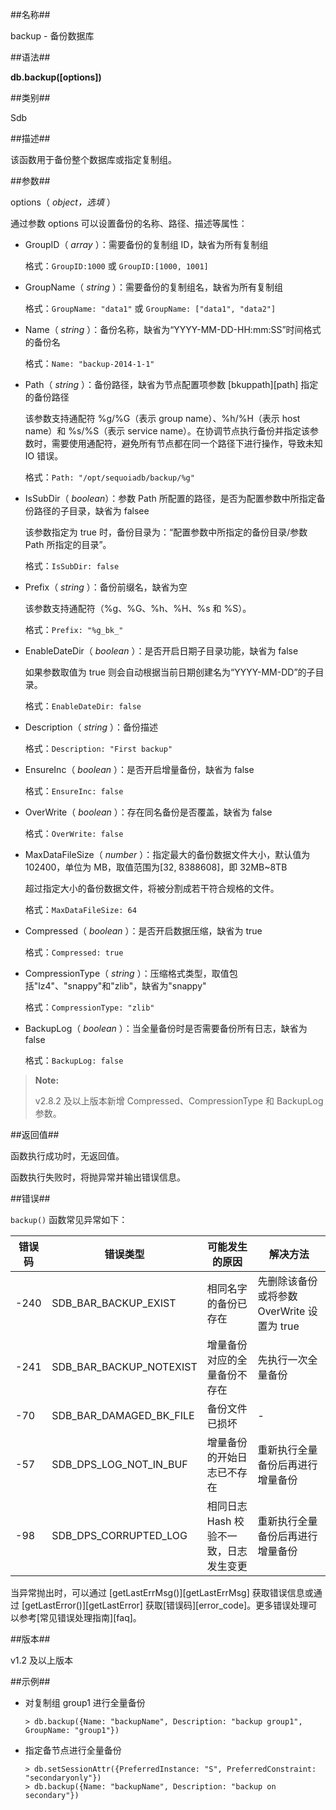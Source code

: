 
##名称##

backup - 备份数据库

##语法##

**db.backup([options])**

##类别##

Sdb

##描述##

该函数用于备份整个数据库或指定复制组。

##参数##

options（ *object，选填* ）

通过参数 options 可以设置备份的名称、路径、描述等属性：

- GroupID（ *array* ）：需要备份的复制组 ID，缺省为所有复制组

    格式：`GroupID:1000` 或 `GroupID:[1000, 1001]`

- GroupName（ *string* ）：需要备份的复制组名，缺省为所有复制组

    格式：`GroupName: "data1"` 或 `GroupName: ["data1", "data2"]`

- Name（ *string* ）：备份名称，缺省为“YYYY-MM-DD-HH:mm:SS”时间格式的备份名
 
    格式：`Name: "backup-2014-1-1"`

- Path（ *string* ）：备份路径，缺省为节点配置项参数 [bkuppath][path] 指定的备份路径

    该参数支持通配符 %g/%G（表示 group name）、%h/%H（表示 host name）和 %s/%S（表示 service name）。在协调节点执行备份并指定该参数时，需要使用通配符，避免所有节点都在同一个路径下进行操作，导致未知 IO 错误。

    格式：`Path: "/opt/sequoiadb/backup/%g"`

- IsSubDir（ *boolean*）：参数 Path 所配置的路径，是否为配置参数中所指定备份路径的子目录，缺省为 falsee

    该参数指定为 true 时，备份目录为：“配置参数中所指定的备份目录/参数 Path 所指定的目录”。

    格式：`IsSubDir: false`

- Prefix（ *string* ）：备份前缀名，缺省为空

    该参数支持通配符（%g、%G、%h、%H、%s 和 %S）。

    格式：`Prefix: "%g_bk_"`

- EnableDateDir（ *boolean* ）：是否开启日期子目录功能，缺省为 false

    如果参数取值为 true 则会自动根据当前日期创建名为“YYYY-MM-DD”的子目录。

    格式：`EnableDateDir: false`

- Description（ *string* ）：备份描述

    格式：`Description: "First backup"`

- EnsureInc（ *boolean* ）：是否开启增量备份，缺省为 false

    格式：`EnsureInc: false`

- OverWrite（ *boolean* ）：存在同名备份是否覆盖，缺省为 false

    格式：`OverWrite: false`

- MaxDataFileSize（ *number* ）：指定最大的备份数据文件大小，默认值为 102400，单位为 MB，取值范围为[32, 8388608]，即 32MB~8TB

    超过指定大小的备份数据文件，将被分割成若干符合规格的文件。

    格式：`MaxDataFileSize: 64`

- Compressed（ *boolean* ）：是否开启数据压缩，缺省为 true

    格式：`Compressed: true`

- CompressionType（ *string* ）：压缩格式类型，取值包括"lz4"、"snappy"和"zlib"，缺省为"snappy"

    格式：`CompressionType: "zlib" `

- BackupLog（ *boolean* ）：当全量备份时是否需要备份所有日志，缺省为 false

    格式：`BackupLog: false`

> **Note:**
>
> v2.8.2 及以上版本新增 Compressed、CompressionType 和 BackupLog 参数。

##返回值##

函数执行成功时，无返回值。

函数执行失败时，将抛异常并输出错误信息。

##错误##

`backup()` 函数常见异常如下：

| 错误码 | 错误类型 | 可能发生的原因 | 解决方法 |
| ------ | ----------------------- | --- | ------ |
| -240   | SDB_BAR_BACKUP_EXIST    | 相同名字的备份已存在 | 先删除该备份或将参数 OverWrite 设置为 true  |
| -241   | SDB_BAR_BACKUP_NOTEXIST | 增量备份对应的全量备份不存在 | 先执行一次全量备份 |
| -70    | SDB_BAR_DAMAGED_BK_FILE | 备份文件已损坏 | - |
| -57    | SDB_DPS_LOG_NOT_IN_BUF  | 增量备份的开始日志已不存在 | 重新执行全量备份后再进行增量备份 |
| -98    | SDB_DPS_CORRUPTED_LOG   | 相同日志 Hash 校验不一致，日志发生变更 | 重新执行全量备份后再进行增量备份 |

当异常抛出时，可以通过 [getLastErrMsg()][getLastErrMsg] 获取错误信息或通过 [getLastError()][getLastError] 获取[错误码][error_code]。更多错误处理可以参考[常见错误处理指南][faq]。

##版本##

v1.2 及以上版本

##示例##

- 对复制组 group1 进行全量备份

    ```lang-javascript
    > db.backup({Name: "backupName", Description: "backup group1", GroupName: "group1"})
    ```

- 指定备节点进行全量备份

    ```lang-javascript
    > db.setSessionAttr({PreferredInstance: "S", PreferredConstraint: "secondaryonly"})
    > db.backup({Name: "backupName", Description: "backup on secondary"})
    ```

[^_^]:
    本文使用的所有引用及连接
[path]:manual/Distributed_Engine/Maintainance/Database_Configuration/configuration_parameters.md
[getLastErrMsg]:manual/Manual/Sequoiadb_Command/Global/getLastErrMsg.md
[getLastError]:manual/Manual/Sequoiadb_Command/Global/getLastError.md
[faq]:manual/FAQ/faq_sdb.md
[error_code]:manual/Manual/Sequoiadb_error_code.md
